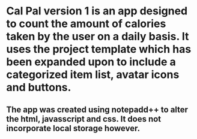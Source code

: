# Cal Pal version 1 is an app designed to count the amount of calories taken by the user on a daily basis.  It uses the project template which has been expanded upon to include a categorized item list, avatar icons and buttons.

## The app was created using notepadd++ to alter the html, javasscript and css. It does not incorporate local storage however.
